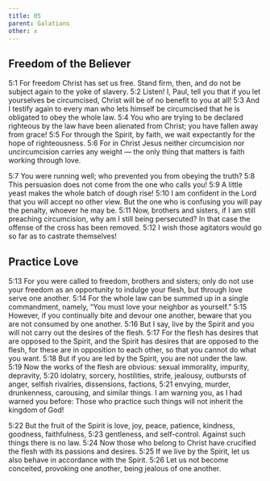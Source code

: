```yaml
---
title: 05
parent: Galatians
other: x
---
```


## Freedom of the Believer

<a name="5:1">5:1</a> For freedom Christ has set us free. Stand firm, then, and do not be subject again to the yoke of slavery. <a name="5:2">5:2</a> Listen! I, Paul, tell you that if you let yourselves be circumcised, Christ will be of no benefit to you at all! <a name="5:3">5:3</a> And I testify again to every man who lets himself be circumcised that he is obligated to obey the whole law. <a name="5:4">5:4</a> You who are trying to be declared righteous by the law have been alienated from Christ; you have fallen away from grace! <a name="5:5">5:5</a> For through the Spirit, by faith, we wait expectantly for the hope of righteousness. <a name="5:6">5:6</a> For in Christ Jesus neither circumcision nor uncircumcision carries any weight — the only thing that matters is faith working through love.

<a name="5:7">5:7</a> You were running well; who prevented you from obeying the truth? <a name="5:8">5:8</a> This persuasion does not come from the one who calls you! <a name="5:9">5:9</a> A little yeast makes the whole batch of dough rise! <a name="5:10">5:10</a> I am confident in the Lord that you will accept no other view. But the one who is confusing you will pay the penalty, whoever he may be. <a name="5:11">5:11</a> Now, brothers and sisters, if I am still preaching circumcision, why am I still being persecuted? In that case the offense of the cross has been removed. <a name="5:12">5:12</a> I wish those agitators would go so far as to castrate themselves!

## Practice Love

<a name="5:13">5:13</a> For you were called to freedom, brothers and sisters; only do not use your freedom as an opportunity to indulge your flesh, but through love serve one another. <a name="5:14">5:14</a> For the whole law can be summed up in a single commandment, namely, “You must love your neighbor as yourself.” <a name="5:15">5:15</a> However, if you continually bite and devour one another, beware that you are not consumed by one another. <a name="5:16">5:16</a> But I say, live by the Spirit and you will not carry out the desires of the flesh. <a name="5:17">5:17</a> For the flesh has desires that are opposed to the Spirit, and the Spirit has desires that are opposed to the flesh, for these are in opposition to each other, so that you cannot do what you want. <a name="5:18">5:18</a> But if you are led by the Spirit, you are not under the law. <a name="5:19">5:19</a> Now the works of the flesh are obvious: sexual immorality, impurity, depravity, <a name="5:20">5:20</a> idolatry, sorcery, hostilities, strife, jealousy, outbursts of anger, selfish rivalries, dissensions, factions, <a name="5:21">5:21</a> envying, murder, drunkenness, carousing, and similar things. I am warning you, as I had warned you before: Those who practice such things will not inherit the kingdom of God!

<a name="5:22">5:22</a> But the fruit of the Spirit is love, joy, peace, patience, kindness, goodness, faithfulness, <a name="5:23">5:23</a> gentleness, and self-control. Against such things there is no law. <a name="5:24">5:24</a> Now those who belong to Christ have crucified the flesh with its passions and desires. <a name="5:25">5:25</a> If we live by the Spirit, let us also behave in accordance with the Spirit. <a name="5:26">5:26</a> Let us not become conceited, provoking one another, being jealous of one another.
